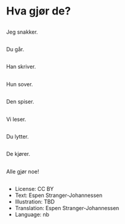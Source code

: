 # Hva gjør de?

##
Jeg snakker.

##
Du går.

##
Han skriver.

##
Hun sover.

##
Den spiser.

##
Vi leser.

##
Du lytter.

##
De kjører.

##
Alle gjør noe!

##
* License: CC BY
* Text: Espen Stranger-Johannessen
* Illustration: TBD
* Translation: Espen Stranger-Johannessen
* Language: nb
